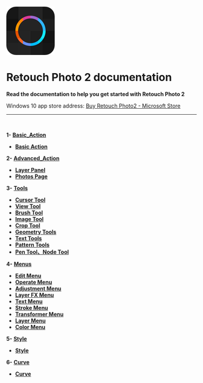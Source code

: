 ![Image](Assets/logo.png)
# **Retouch Photo 2  documentation**
**Read the documentation to help you get started with Retouch Photo 2**
 
 Windows 10 app store address: 
[Buy Retouch Photo2 - Microsoft Store](https://apps.microsoft.com/detail/9p76zf661496)   
 

---
<br/>

**1-** [**Basic_Action**](#Basic_Action)
   - [**Basic Action**](en-US/BasicAction.md)


**2-** [**Advanced_Action**](#Advanced_Action)
   - [**Layer Panel**](en-US/AdvancedAction_LayerPanel.md)
   - [**Photos Page**](en-US/AdvancedAction_GalleryPage.md)


**3-** [**Tools**](#Tools)
   - [**Cursor Tool**](en-US/Tools_CursorTool.md)
   - [**View Tool**](en-US/Tools_ViewTool.md)
   - [**Brush Tool**](en-US/Tools_BrushTool.md)
   - [**Image Tool**](en-US/Tools_ImageTool.md)
   - [**Crop Tool**](en-US/Tools_CropTool.md)
   - [**Geometry Tools**](en-US/Tools_GeometryTools.md)
   - [**Text Tools**](en-US/Tools_TextTools.md)
   - [**Pattern Tools**](en-US/Tools_PatternTools.md)
   - [**Pen Tool、Node Tool**](en-US/Tools_PenNodeTool.md)


**4-** [**Menus**](#Menus)
   - [**Edit Menu**](en-US/Menus_EditMenu.md)
   - [**Operate Menu**](en-US/Menus_OperateMenu.md)
   - [**Adjustment Menu**](en-US/Menus_AdjustmentMenu.md)
   - [**Layer FX Menu**](en-US/Menus_EffectMenu.md)
   - [**Text Menu**](en-US/Menus_TextMenu.md)
   - [**Stroke Menu**](en-US/Menus_StrokeMenu.md)
   - [**Transformer Menu**](en-US/Menus_TransformerMenu.md)
   - [**Layer Menu**](en-US/Menus_LayerMenu.md)
   - [**Color Menu**](en-US/Menus_ColorMenu.md)


**5-** [**Style**](#Style)
   - [**Style**](en-US/Style.md)


**6-** [**Curve**](#Curve)
   - [**Curve**](en-US/Curve.md)